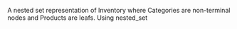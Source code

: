 A nested set representation of Inventory where Categories are non-terminal nodes and Products are leafs.  Using nested_set